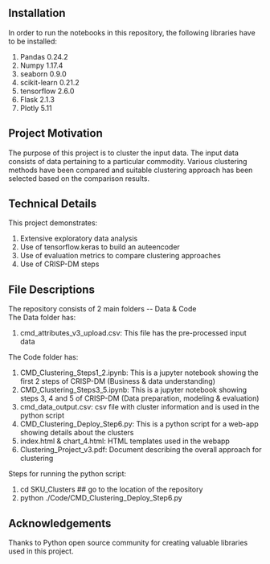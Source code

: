 ## Installation ##
In order to run the notebooks in this repository, the following libraries have to be installed:
1) Pandas 0.24.2
2) Numpy 1.17.4
3) seaborn 0.9.0
4) scikit-learn 0.21.2
5) tensorflow 2.6.0
6) Flask 2.1.3
7) Plotly 5.11

## Project Motivation ##
The purpose of this project is to cluster the input data. The input data consists of data pertaining to a particular commodity. Various clustering methods have been compared and suitable clustering approach has been selected based on the comparison results. 

## Technical Details ##
This project demonstrates:
1) Extensive exploratory data analysis
2) Use of tensorflow.keras to build an auteencoder
3) Use of evaluation metrics to compare clustering approaches
4) Use of CRISP-DM steps

## File Descriptions ##
The repository consists of 2 main folders -- Data & Code </br>
The Data folder has:
1) cmd_attributes_v3_upload.csv: This file has the pre-processed input data

The Code folder has:
1) CMD_Clustering_Steps1_2.ipynb: This is a jupyter notebook showing the first 2 steps of CRISP-DM (Business & data understanding)
2) CMD_Clustering_Steps3_5.ipynb: This is a jupyter notebook showing steps 3, 4 and 5 of CRISP-DM (Data preparation, modeling & evaluation)
3) cmd_data_output.csv: csv file with cluster information and is used in the python script
4) CMD_Clustering_Deploy_Step6.py: This is a python script for a web-app showing details about the clusters
5) index.html & chart_4.html: HTML templates used in the webapp
6) Clustering_Project_v3.pdf: Document describing the overall approach for clustering

Steps for running the python script:
1) cd SKU_Clusters ## go to the location of the repository </br>
2) python ./Code/CMD_Clustering_Deploy_Step6.py

## Acknowledgements ##
Thanks to Python open source community for creating valuable libraries used in this project. <br>
